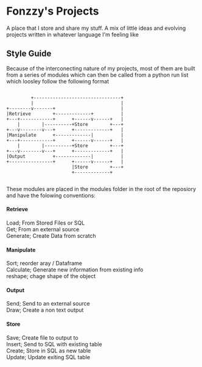 # Fonzzy's Projects
A place that I store and share my stuff. A mix  of little ideas and evolving projects written in whatever language I'm feeling like

## Style Guide
Because of the interconecting nature of my projects, most of them are built from a series of modules which can then be called from a python run list which loosley follow the following format

```

         +--------------------------------+
         |                                |
+--------v-------+                        |
|Retrieve        +-------------+          |
+---+------------+      +------v------+   |
    |        |----------+Store        +---+
+---v--------v---+      +-------------+   |
|Manipulate      +-------------|          |
+---+------------+      +------v------+   |
    |        |----------+Store        +---+
+---v--------v---+      +-------------+   |
|Output          +-------------|          |
+----------------+      +------v------+   |
                        |Store        +---+
                        +-------------+
                        
```

These modules are placed in the modules folder in the root of the reposiory and have the folowing conventions:

#### Retrieve
Load;       From Stored Files or SQL  
Get;        From an external source   
Generate;   Create Data from scratch  

#### Manipulate
Sort;       reorder aray / Dataframe  
Calculate;  Generate new information from existing info  
reshape;    chage shape of the object 

#### Output
Send;       Send to an external source  
Draw;       Create a non text output  

#### Store
Save;       Create file to output to  
Insert;     Send to SQL with existing table  
Create;     Store in SQL as new table  
Update;     Update exiting SQL table  


